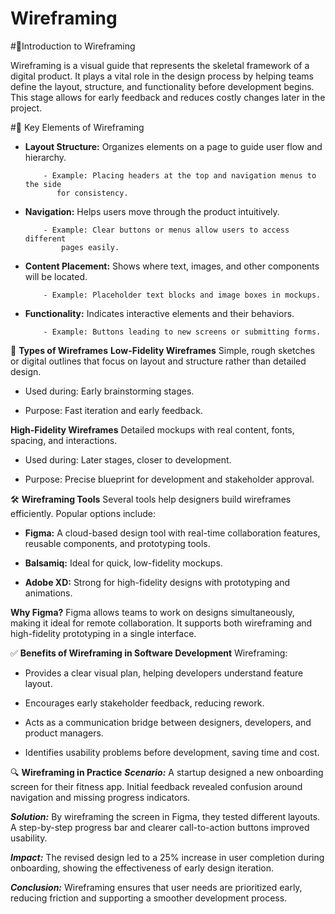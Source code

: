 # Wireframing

#📌Introduction to Wireframing

Wireframing is a visual guide that represents the skeletal framework of a digital product. It plays a vital role in the design process by helping teams define the layout, structure, and functionality before development begins. This stage allows for early feedback and reduces costly changes later in the project.


#🧩 Key Elements of Wireframing
- **Layout Structure:** Organizes elements on a page to guide user flow and hierarchy.

          - Example: Placing headers at the top and navigation menus to the side 
             for consistency.
  
- **Navigation:** Helps users move through the product intuitively.

          - Example: Clear buttons or menus allow users to access different 
              pages easily.

- **Content Placement:** Shows where text, images, and other components will be located.

          - Example: Placeholder text blocks and image boxes in mockups.

- **Functionality:** Indicates interactive elements and their behaviors.

          - Example: Buttons leading to new screens or submitting forms.

🧱 **Types of Wireframes**
**Low-Fidelity Wireframes**
Simple, rough sketches or digital outlines that focus on layout and structure rather than detailed design.

- Used during: Early brainstorming stages.

- Purpose: Fast iteration and early feedback.

**High-Fidelity Wireframes**
Detailed mockups with real content, fonts, spacing, and interactions.

- Used during: Later stages, closer to development.

- Purpose: Precise blueprint for development and stakeholder approval.

🛠️ **Wireframing Tools**
Several tools help designers build wireframes efficiently. Popular options include:

- **Figma:** A cloud-based design tool with real-time collaboration features, reusable components, and prototyping tools.

- **Balsamiq:** Ideal for quick, low-fidelity mockups.

- **Adobe XD:** Strong for high-fidelity designs with prototyping and animations.

**Why Figma?**
Figma allows teams to work on designs simultaneously, making it ideal for remote collaboration. It supports both wireframing and high-fidelity prototyping in a single interface.

✅ **Benefits of Wireframing in Software Development**
Wireframing:

- Provides a clear visual plan, helping developers understand feature layout.

- Encourages early stakeholder feedback, reducing rework.

- Acts as a communication bridge between designers, developers, and product managers.

- Identifies usability problems before development, saving time and cost.

🔍 **Wireframing in Practice**
***Scenario:***
A startup designed a new onboarding screen for their fitness app. Initial feedback revealed confusion around navigation and missing progress indicators.

***Solution:***
By wireframing the screen in Figma, they tested different layouts. A step-by-step progress bar and clearer call-to-action buttons improved usability.

***Impact:***
The revised design led to a 25% increase in user completion during onboarding, showing the effectiveness of early design iteration.

***Conclusion:***
Wireframing ensures that user needs are prioritized early, reducing friction and supporting a smoother development process.


